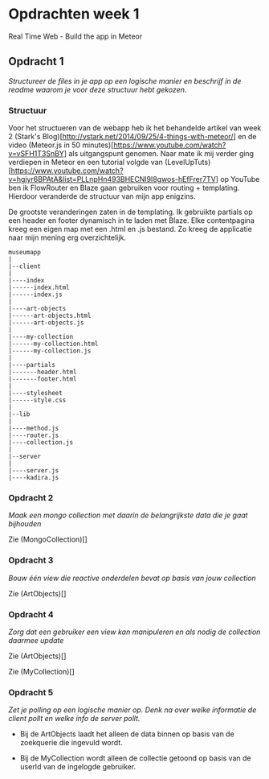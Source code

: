 # Opdrachten week 1
Real Time Web - Build the app in Meteor

## Opdracht 1
*Structureer de files in je app op een logische manier en beschrijf in de readme waarom je voor deze structuur hebt gekozen.*

### Structuur
Voor het structueren van de webapp heb ik het behandelde artikel van week 2 (Stark's Blog)[http://vstark.net/2014/09/25/4-things-with-meteor/] en de video (Meteor.js in 50 minutes)[https://www.youtube.com/watch?v=vSFH1T3SnBY] als uitgangspunt genomen. Naar mate ik mij verder ging verdiepen in Meteor en een tutorial volgde van  (LevelUpTuts)[https://www.youtube.com/watch?v=hgjyr6BPAtA&list=PLLnpHn493BHECNl9I8gwos-hEfFrer7TV] op YouTube ben ik FlowRouter en Blaze gaan gebruiken voor routing + templating. Hierdoor veranderde de structuur van mijn app enigzins.

De grootste veranderingen zaten in de templating. Ik gebruikte partials op een header en footer dynamisch in te laden met Blaze. Elke contentpagina kreeg een eigen map met een .html en .js bestand. Zo kreeg de applicatie naar mijn mening erg overzichtelijk.


```
museumapp
|
|--client
|
|----index
|------index.html
|------index.js
|
|----art-objects
|------art-objects.html
|------art-objects.js
|
|----my-collection
|------my-collection.html
|------my-collection.js
|
|----partials
|-------header.html
|-------footer.html
|
|----stylesheet
|------style.css
|
|--lib
|
|----method.js
|----router.js
|----collection.js
|
|--server
|
|----server.js
|----kadira.js

```

### Opdracht 2
*Maak een mongo collection met daarin de belangrijkste data die je gaat bijhouden*

Zie (MongoCollection)[]

### Opdracht 3
*Bouw één view die reactive onderdelen bevat op basis van jouw collection*

Zie (ArtObjects)[]

### Opdracht 4
*Zorg dat een gebruiker een view kan manipuleren en als nodig de collection daarmee update*

Zie (ArtObjects)[]

Zie (MyCollection)[]

### Opdracht 5
*Zet je polling op een logische manier op. Denk na over welke informatie de client pollt en welke info de server pollt.*

- Bij de ArtObjects laadt het alleen de data binnen op basis van de zoekquerie die ingevuld wordt.

- Bij de MyCollection wordt alleen de collectie getoond op basis van de userId van de ingelogde gebruiker.
